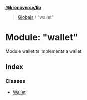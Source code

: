 **[@kronoverse/lib](../README.md)**

> [Globals](../globals.md) / "wallet"

# Module: "wallet"

Module wallet.ts implements a wallet

## Index

### Classes

* [Wallet](../classes/_wallet_.wallet.md)
